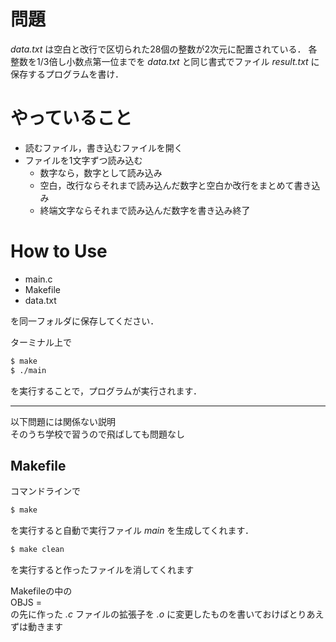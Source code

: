# 問題
*data.txt* は空白と改行で区切られた28個の整数が2次元に配置されている．
各整数を1/3倍し小数点第一位までを *data.txt* と同じ書式でファイル *result.txt* に保存するプログラムを書け．


# やっていること
- 読むファイル，書き込むファイルを開く
- ファイルを1文字ずつ読み込む
    - 数字なら，数字として読み込み
    - 空白，改行ならそれまで読み込んだ数字と空白か改行をまとめて書き込み
    - 終端文字ならそれまで読み込んだ数字を書き込み終了


# How to Use
- main.c
- Makefile
- data.txt

を同一フォルダに保存してください．

ターミナル上で
```Bash
$ make
$ ./main
```
を実行することで，プログラムが実行されます．

***
以下問題には関係ない説明  
そのうち学校で習うので飛ばしても問題なし
## Makefile
コマンドラインで  

```Bash
$ make
```
を実行すると自動で実行ファイル *main* を生成してくれます．
```Bash
$ make clean
```
を実行すると作ったファイルを消してくれます

Makefileの中の  
OBJS =  
の先に作った *.c* ファイルの拡張子を *.o* に変更したものを書いておけばとりあえずは動きます
